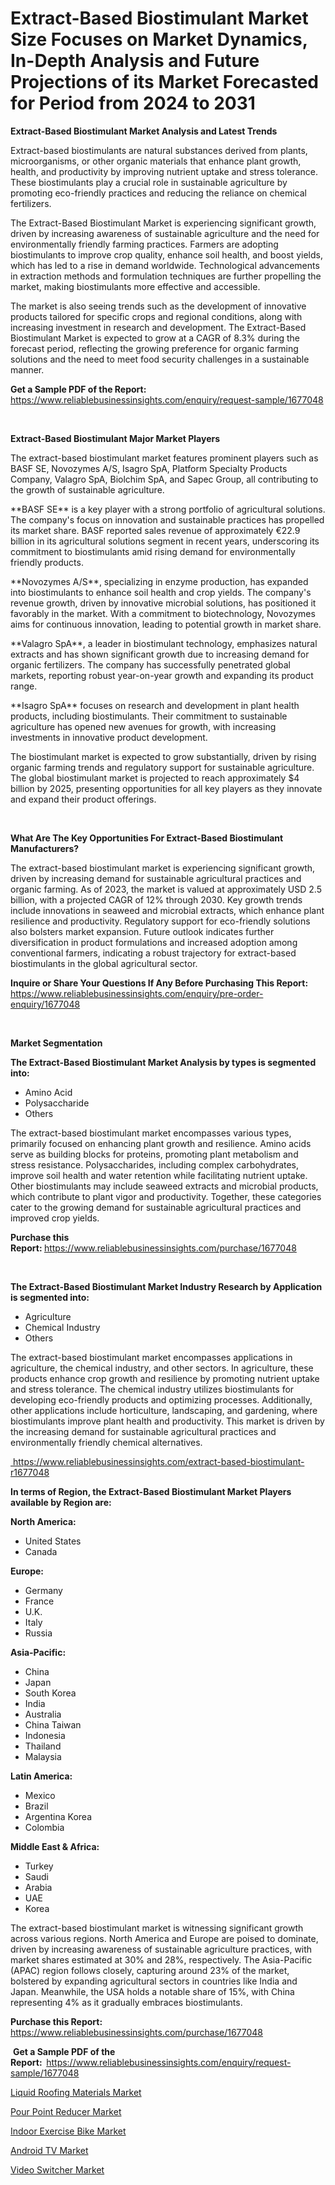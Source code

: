 <p><h1>Extract-Based Biostimulant Market Size Focuses on Market Dynamics, In-Depth Analysis and Future Projections of its Market Forecasted for Period from 2024 to 2031</h1></p><p><strong>Extract-Based Biostimulant Market Analysis and Latest Trends</strong></p>
<p><p>Extract-based biostimulants are natural substances derived from plants, microorganisms, or other organic materials that enhance plant growth, health, and productivity by improving nutrient uptake and stress tolerance. These biostimulants play a crucial role in sustainable agriculture by promoting eco-friendly practices and reducing the reliance on chemical fertilizers.</p><p>The Extract-Based Biostimulant Market is experiencing significant growth, driven by increasing awareness of sustainable agriculture and the need for environmentally friendly farming practices. Farmers are adopting biostimulants to improve crop quality, enhance soil health, and boost yields, which has led to a rise in demand worldwide. Technological advancements in extraction methods and formulation techniques are further propelling the market, making biostimulants more effective and accessible.</p><p>The market is also seeing trends such as the development of innovative products tailored for specific crops and regional conditions, along with increasing investment in research and development. The Extract-Based Biostimulant Market is expected to grow at a CAGR of 8.3% during the forecast period, reflecting the growing preference for organic farming solutions and the need to meet food security challenges in a sustainable manner.</p></p>
<p><strong>Get a Sample PDF of the Report:&nbsp;</strong> <a href="https://www.reliablebusinessinsights.com/enquiry/request-sample/1677048?utm_campaign=63&utm_medium=2&utm_source=Github&utm_content=ia&utm_term=30092024&utm_id=extract-based-biostimulant">https://www.reliablebusinessinsights.com/enquiry/request-sample/1677048</a></p>
<p>&nbsp;</p>
<p><strong>Extract-Based Biostimulant Major Market Players</strong></p>
<p><p>The extract-based biostimulant market features prominent players such as BASF SE, Novozymes A/S, Isagro SpA, Platform Specialty Products Company, Valagro SpA, Biolchim SpA, and Sapec Group, all contributing to the growth of sustainable agriculture.</p><p>**BASF SE** is a key player with a strong portfolio of agricultural solutions. The company's focus on innovation and sustainable practices has propelled its market share. BASF reported sales revenue of approximately €22.9 billion in its agricultural solutions segment in recent years, underscoring its commitment to biostimulants amid rising demand for environmentally friendly products.</p><p>**Novozymes A/S**, specializing in enzyme production, has expanded into biostimulants to enhance soil health and crop yields. The company's revenue growth, driven by innovative microbial solutions, has positioned it favorably in the market. With a commitment to biotechnology, Novozymes aims for continuous innovation, leading to potential growth in market share.</p><p>**Valagro SpA**, a leader in biostimulant technology, emphasizes natural extracts and has shown significant growth due to increasing demand for organic fertilizers. The company has successfully penetrated global markets, reporting robust year-on-year growth and expanding its product range.</p><p>**Isagro SpA** focuses on research and development in plant health products, including biostimulants. Their commitment to sustainable agriculture has opened new avenues for growth, with increasing investments in innovative product development.</p><p>The biostimulant market is expected to grow substantially, driven by rising organic farming trends and regulatory support for sustainable agriculture. The global biostimulant market is projected to reach approximately $4 billion by 2025, presenting opportunities for all key players as they innovate and expand their product offerings.</p></p>
<p>&nbsp;</p>
<p><strong>What Are The Key Opportunities For Extract-Based Biostimulant Manufacturers?</strong></p>
<p><p>The extract-based biostimulant market is experiencing significant growth, driven by increasing demand for sustainable agricultural practices and organic farming. As of 2023, the market is valued at approximately USD 2.5 billion, with a projected CAGR of 12% through 2030. Key growth trends include innovations in seaweed and microbial extracts, which enhance plant resilience and productivity. Regulatory support for eco-friendly solutions also bolsters market expansion. Future outlook indicates further diversification in product formulations and increased adoption among conventional farmers, indicating a robust trajectory for extract-based biostimulants in the global agricultural sector.</p></p>
<p><strong>Inquire or Share Your Questions If Any Before Purchasing This Report:</strong> <a href="https://www.reliablebusinessinsights.com/enquiry/pre-order-enquiry/1677048?utm_campaign=63&utm_medium=2&utm_source=Github&utm_content=ia&utm_term=30092024&utm_id=extract-based-biostimulant">https://www.reliablebusinessinsights.com/enquiry/pre-order-enquiry/1677048</a></p>
<p>&nbsp;</p>
<p><strong>Market Segmentation</strong></p>
<p><strong>The Extract-Based Biostimulant Market Analysis by types is segmented into:</strong></p>
<p><ul><li>Amino Acid</li><li>Polysaccharide</li><li>Others</li></ul></p>
<p><p>The extract-based biostimulant market encompasses various types, primarily focused on enhancing plant growth and resilience. Amino acids serve as building blocks for proteins, promoting plant metabolism and stress resistance. Polysaccharides, including complex carbohydrates, improve soil health and water retention while facilitating nutrient uptake. Other biostimulants may include seaweed extracts and microbial products, which contribute to plant vigor and productivity. Together, these categories cater to the growing demand for sustainable agricultural practices and improved crop yields.</p></p>
<p><strong>Purchase this Report:&nbsp;</strong><a href="https://www.reliablebusinessinsights.com/purchase/1677048?utm_campaign=63&utm_medium=2&utm_source=Github&utm_content=ia&utm_term=30092024&utm_id=extract-based-biostimulant">https://www.reliablebusinessinsights.com/purchase/1677048</a></p>
<p>&nbsp;</p>
<p><strong>The Extract-Based Biostimulant Market Industry Research by Application is segmented into:</strong></p>
<p><ul><li>Agriculture</li><li>Chemical Industry</li><li>Others</li></ul></p>
<p><p>The extract-based biostimulant market encompasses applications in agriculture, the chemical industry, and other sectors. In agriculture, these products enhance crop growth and resilience by promoting nutrient uptake and stress tolerance. The chemical industry utilizes biostimulants for developing eco-friendly products and optimizing processes. Additionally, other applications include horticulture, landscaping, and gardening, where biostimulants improve plant health and productivity. This market is driven by the increasing demand for sustainable agricultural practices and environmentally friendly chemical alternatives.</p></p>
<p><a href="https://www.reliablebusinessinsights.com/extract-based-biostimulant-r1677048?utm_campaign=63&utm_medium=2&utm_source=Github&utm_content=ia&utm_term=30092024&utm_id=extract-based-biostimulant">&nbsp;https://www.reliablebusinessinsights.com/extract-based-biostimulant-r1677048</a></p>
<p><strong>In terms of Region, the Extract-Based Biostimulant Market Players available by Region are:</strong></p>
<p>
    <p> <strong> North America: </strong>
        <ul>
            <li>United States</li>
            <li>Canada</li>
        </ul>
        </p> 
    <p> <strong> Europe: </strong>
        <ul>
            <li>Germany</li>
            <li>France</li>
            <li>U.K.</li>
            <li>Italy</li>
            <li>Russia</li>
        </ul>
        </p> 
    <p> <strong> Asia-Pacific: </strong>
        <ul>
            <li>China</li>
            <li>Japan</li>
            <li>South Korea</li>
            <li>India</li>
            <li>Australia</li>
            <li>China Taiwan</li>
            <li>Indonesia</li>
            <li>Thailand</li>
            <li>Malaysia</li>
        </ul>
        </p> 
    <p> <strong> Latin America: </strong>
        <ul>
            <li>Mexico</li>
            <li>Brazil</li>
            <li>Argentina Korea</li>
            <li>Colombia</li>
        </ul>
        </p> 
    <p> <strong> Middle East & Africa: </strong>
        <ul>
            <li>Turkey</li>
            <li>Saudi</li>
            <li>Arabia</li>
            <li>UAE</li>
            <li>Korea</li>
        </ul>
    </p>
    </p>
<p><p>The extract-based biostimulant market is witnessing significant growth across various regions. North America and Europe are poised to dominate, driven by increasing awareness of sustainable agriculture practices, with market shares estimated at 30% and 28%, respectively. The Asia-Pacific (APAC) region follows closely, capturing around 23% of the market, bolstered by expanding agricultural sectors in countries like India and Japan. Meanwhile, the USA holds a notable share of 15%, with China representing 4% as it gradually embraces biostimulants.</p></p>
<p><strong>Purchase this Report: </strong><a href="https://www.reliablebusinessinsights.com/purchase/1677048?utm_campaign=63&utm_medium=2&utm_source=Github&utm_content=ia&utm_term=30092024&utm_id=extract-based-biostimulant">https://www.reliablebusinessinsights.com/purchase/1677048</a></p>
<p>&nbsp;<strong>Get a Sample PDF of the Report:&nbsp;&nbsp;</strong><a href="https://www.reliablebusinessinsights.com/enquiry/request-sample/1677048?utm_campaign=63&utm_medium=2&utm_source=Github&utm_content=ia&utm_term=30092024&utm_id=extract-based-biostimulant">https://www.reliablebusinessinsights.com/enquiry/request-sample/1677048</a></p>
<p><strong></strong></p>
<p><p><a href="https://github.com/WEISNERADAM/Market-Research-Report-List-1/blob/main/liquid-roofing-materials-market.md?utm_campaign=63&utm_medium=2&utm_source=Github&utm_content=ia&utm_term=30092024&utm_id=extract-based-biostimulant">Liquid Roofing Materials Market</a></p><p><a href="https://github.com/NancyAlvarado586/Market-Research-Report-List-1/blob/main/pour-point-reducer-market.md?utm_campaign=63&utm_medium=2&utm_source=Github&utm_content=ia&utm_term=30092024&utm_id=extract-based-biostimulant">Pour Point Reducer Market</a></p><p><a href="https://www.linkedin.com/pulse/indoor-exercise-bike-market-global-insights-regional-analysis-6lqbe?utm_campaign=63&utm_medium=2&utm_source=Github&utm_content=ia&utm_term=30092024&utm_id=extract-based-biostimulant">Indoor Exercise Bike Market</a></p><p><a href="https://issuu.com/reportprime-2/docs/android-tv-market-size-2030.pptx_f9fc174d024982?utm_campaign=63&utm_medium=2&utm_source=Github&utm_content=ia&utm_term=30092024&utm_id=extract-based-biostimulant">Android TV Market</a></p><p><a href="https://www.linkedin.com/pulse/unlocking-growth-potential-market-strategic-analysis-video-switcher-nf0ce?utm_campaign=63&utm_medium=2&utm_source=Github&utm_content=ia&utm_term=30092024&utm_id=extract-based-biostimulant">Video Switcher Market</a></p></p>